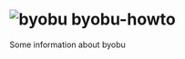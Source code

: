 # ![byobu](https://launchpadlibrarian.net/39290721/byobu_64.png) byobu-howto
Some information about byobu


